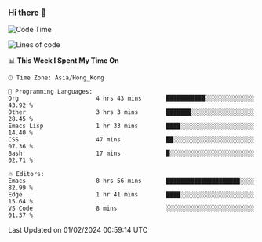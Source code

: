 ### Hi there 👋

<!--
**nicehiro/nicehiro** is a ✨ _special_ ✨ repository because its `README.md` (this file) appears on your GitHub profile.

Here are some ideas to get you started:

- 🔭 I’m currently working on ...
- 🌱 I’m currently learning ...
- 👯 I’m looking to collaborate on ...
- 🤔 I’m looking for help with ...
- 💬 Ask me about ...
- 📫 How to reach me: ...
- 😄 Pronouns: ...
- ⚡ Fun fact: ...
-->

<!--START_SECTION:waka-->
![Code Time](http://img.shields.io/badge/Code%20Time-209%20hrs%2046%20mins-blue)

![Lines of code](https://img.shields.io/badge/From%20Hello%20World%20I%27ve%20Written-2.6%20million%20lines%20of%20code-blue)

📊 **This Week I Spent My Time On** 

```text
🕑︎ Time Zone: Asia/Hong_Kong

💬 Programming Languages: 
Org                      4 hrs 43 mins       ███████████░░░░░░░░░░░░░░   43.92 % 
Other                    3 hrs 3 mins        ███████░░░░░░░░░░░░░░░░░░   28.45 % 
Emacs Lisp               1 hr 33 mins        ████░░░░░░░░░░░░░░░░░░░░░   14.40 % 
CSS                      47 mins             ██░░░░░░░░░░░░░░░░░░░░░░░   07.36 % 
Bash                     17 mins             █░░░░░░░░░░░░░░░░░░░░░░░░   02.71 % 

🔥 Editors: 
Emacs                    8 hrs 56 mins       █████████████████████░░░░   82.99 % 
Edge                     1 hr 41 mins        ████░░░░░░░░░░░░░░░░░░░░░   15.64 % 
VS Code                  8 mins              ░░░░░░░░░░░░░░░░░░░░░░░░░   01.37 % 
```


 Last Updated on 01/02/2024 00:59:14 UTC
<!--END_SECTION:waka-->
